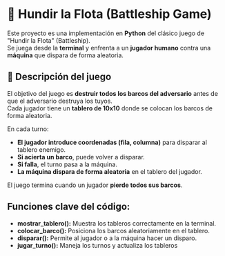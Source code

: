 # 🚢 Hundir la Flota (Battleship Game)

Este proyecto es una implementación en **Python** del clásico juego de "Hundir la Flota" (Battleship).  
Se juega desde la **terminal** y enfrenta a un **jugador humano** contra una **máquina** que dispara de forma aleatoria.

## 📜 Descripción del juego

El objetivo del juego es **destruir todos los barcos del adversario** antes de que el adversario destruya los tuyos.  
Cada jugador tiene un **tablero de 10x10** donde se colocan los barcos de forma aleatoria.  

En cada turno:
- **El jugador introduce coordenadas (fila, columna)** para disparar al tablero enemigo.
- **Si acierta un barco**, puede volver a disparar.
- **Si falla**, el turno pasa a la máquina.
- **La máquina dispara de forma aleatoria** en el tablero del jugador.

El juego termina cuando un jugador **pierde todos sus barcos**.

## Funciones clave del código:

  -  **mostrar_tablero():** Muestra los tableros correctamente en la terminal.
  -  **colocar_barco():** Posiciona los barcos aleatoriamente en el tablero.
  -  **disparar():** Permite al jugador o a la máquina hacer un disparo.
  -  **jugar_turno():** Maneja los turnos y actualiza los tableros
